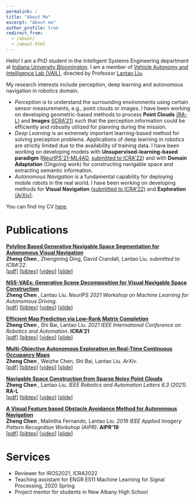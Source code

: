 ```yaml
---
permalink: /
title: "About Me"
excerpt: "About me"
author_profile: true
redirect_from: 
  - /about/
  - /about.html
---
```


Hello! I am a PhD student in the Intelligent Systems Engineering department at [Indiana University Bloomington](https://www.indiana.edu/). I am a member of [Vehicle Autonomy and Intelligence Lab (VAIL)](https://vail.sice.indiana.edu/), directed by Professor [Lantao Liu](https://cgi.luddy.indiana.edu/~lantao/).

My research interests include perception, deep learning and autonomous navigation in robotics domain.
* _Perception_ is to understand the surrounding environments using certain sensor measurements, e.g., point clouds or images. I have been working on developing geometric-based methods to process **Point Clouds** [(RA-L)](https://ieeexplore.ieee.org/stamp/stamp.jsp?arnumber=9387081) and **Images** [(ICRA'21)](https://ieeexplore.ieee.org/stamp/stamp.jsp?arnumber=9561353) such that the perception information could be efficiently and robustly utilized for planning during the mission.
* _Deep Learning_ is an extremely important learning-based method for solving preception problems. Applications of deep learning in robotics are strictly limited due to the availability of training data. I have been working on developing models with **Unsupervised-learning-based paradigm** ([NeurIPS'21-ML4AD](https://arxiv.org/pdf/2111.01127.pdf), [submitted to ICRA'22](https://arxiv.org/pdf/2111.00063.pdf)) and with **Domain Adaptation** (Ongoing work) for constructing navigable space and extracting semantic information.
* _Autonomous Navigation_ is a fundamental capability for deploying mobile robots in the real world. I have been working on developing methods for **Visual Navigation** [(submitted to ICRA'22)](https://arxiv.org/pdf/2111.00063.pdf) and **Exploration** [(ArXiv)](https://arxiv.org/pdf/2111.00067.pdf).

You can find my CV [here]().

Publications
===============
<b>[Polyline Based Generative Navigable Space Segmentation for Autonomous Visual Navigation](https://arxiv.org/pdf/2111.00063.pdf)</b> <br> 
<b> Zheng Chen </b>, Zhengming Ding, David Crandall, Lantao Liu.
<i>submitted to ICRA'22</i>. <br />
<span>[[pdf](https://arxiv.org/pdf/2111.00063.pdf])]</span> <span>[[bibtex](https://scholar.googleusercontent.com/scholar.bib?q=info:a92l3KDSLsoJ:scholar.google.com/&output=citation&scisdr=CgUU39_bEKfIsnBJYyo:AAGBfm0AAAAAYYhMeyrrX4ZIyR381tax1AS2aUQGkOvb&scisig=AAGBfm0AAAAAYYhMe6vPly0UhEFDW4UJx1UBDIsZeDjx&scisf=4&ct=citation&cd=-1&hl=en])]</span> <span>[[video](])]</span> <span>[[slide](])]</span>

<b>[NSS-VAEs: Generative Scene Decomposition for Visual Navigable Space Construction](https://arxiv.org/pdf/2111.01127.pdf)</b> <br> 
<b> Zheng Chen </b>, Lantao Liu.
<i>NeurIPS 2021 Workshop on Machine Learning for Autonomous Driving</i>. <br />
<span>[[pdf](https://arxiv.org/pdf/2111.01127.pdf])]</span> <span>[[bibtex](https://scholar.googleusercontent.com/scholar.bib?q=info:F-SRxGxXmIIJ:scholar.google.com/&output=citation&scisdr=CgUU39_bEKfIsnBIfoI:AAGBfm0AAAAAYYhNZoKmKkT7KZhWKAT1e2hWfFJhSD_M&scisig=AAGBfm0AAAAAYYhNZtLDdkTTSReq7FaUkw_9enYtt3JZ&scisf=4&ct=citation&cd=-1&hl=en])]</span> <span>[[video](])]</span> <span>[[slide](])]</span>

<b>[Efficient Map Prediction via Low-Rank Matrix Completion](https://ieeexplore.ieee.org/stamp/stamp.jsp?arnumber=9561353)</b> <br> 
<b> Zheng Chen </b>, Shi Bai, Lantao Liu.
<i>2021 IEEE International Conference on Robotics and Automation</i>. <b> ICRA'21 </b> <br />
<span>[[pdf](https://ieeexplore.ieee.org/stamp/stamp.jsp?arnumber=9561353])]</span> <span>[[bibtex](https://scholar.googleusercontent.com/scholar.bib?q=info:pD4l8JUzq5AJ:scholar.google.com/&output=citation&scisdr=CgUU39_bEKfIsnBI4VU:AAGBfm0AAAAAYYhN-VUt_FsQtfHCznqHnF0UhpGkkkKX&scisig=AAGBfm0AAAAAYYhN-W4uZUijEdl8zGSXldTJakn7HpHh&scisf=4&ct=citation&cd=-1&hl=en])]</span> <span>[[video](])]</span> <span>[[slide](])]</span>

<b>[Multi-Objective Autonomous Exploration on Real-Time Continuous Occupancy Maps](https://arxiv.org/pdf/2111.00067.pdf)</b> <br> 
<b> Zheng Chen </b>, Weizhe Chen, Shi Bai, Lantao Liu.
<i>ArXiv</i>. <br />
<span>[[pdf](https://arxiv.org/pdf/2111.00067.pdf])]</span> <span>[[bibtex](https://scholar.googleusercontent.com/scholar.bib?q=info:eQuat4EKUMoJ:scholar.google.com/&output=citation&scisdr=CgUU39_bEKfIsnBLkgs:AAGBfm0AAAAAYYhOigt4xfTzCqVBVLTo72uOT2vYpFds&scisig=AAGBfm0AAAAAYYhOilRSXdq9MRUBxIXVk_my6ZRoca-B&scisf=4&ct=citation&cd=-1&hl=en])]</span> <span>[[video](])]</span> <span>[[slide](])]</span>

<b>[Navigable Space Construction from Sparse Noisy Point Clouds](https://ieeexplore.ieee.org/stamp/stamp.jsp?arnumber=9387081)</b> <br> 
<b> Zheng Chen </b>, Lantao Liu.
<i>IEEE Robotics and Automation Letters 6.3 (2021)</i>. <b> RA-L </b> <br />
<span>[[pdf](https://ieeexplore.ieee.org/stamp/stamp.jsp?arnumber=9387081])]</span> <span>[[bibtex](https://scholar.googleusercontent.com/scholar.bib?q=info:hhN-yej1NGIJ:scholar.google.com/&output=citation&scisdr=CgUU39_bEKfIsnBL43k:AAGBfm0AAAAAYYhO-3l_egOo9XMAinyKFQmIrE5pOlIg&scisig=AAGBfm0AAAAAYYhO-y4JZNUHrNqw4Ntryvlcu1JHdPbK&scisf=4&ct=citation&cd=-1&hl=en])]</span> <span>[[video](])]</span> <span>[[slide](])]</span>

<b>[A Visual Feature based Obstacle Avoidance Method for Autonomous Navigation](https://ieeexplore.ieee.org/stamp/stamp.jsp?arnumber=9174584)</b> <br> 
<b> Zheng Chen </b>, Malintha Fernando, Lantao Liu.
<i>2019 IEEE Applied Imagery Pattern Recognition Workshop (AIPR)</i>. <b> AIPR'19 </b> <br />
<span>[[pdf](https://ieeexplore.ieee.org/stamp/stamp.jsp?arnumber=9174584])]</span> <span>[[bibtex](https://scholar.googleusercontent.com/scholar.bib?q=info:y3Z-AgtDrAUJ:scholar.google.com/&output=citation&scisdr=CgUU39_bEKfIsnBKYC0:AAGBfm0AAAAAYYhPeC2manSk4cZ84Wx37O-PV5tjntbW&scisig=AAGBfm0AAAAAYYhPeMEkvjKV70RcWRk98rHe4frJLgII&scisf=4&ct=citation&cd=-1&hl=en])]</span> <span>[[video](])]</span> <span>[[slide](])]</span>

Services
===============
* Reviewer for IROS2021, ICRA2022
* Teaching assistant for ENGR E511 Machine Learning for Signal Processing, 2020 Spring
* Project mentor for students in New Albany High School
